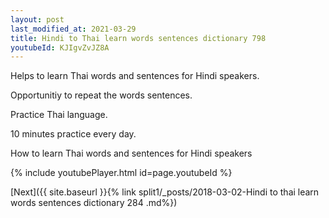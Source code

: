 ```yaml
---
layout: post
last_modified_at: 2021-03-29
title: Hindi to Thai learn words sentences dictionary 798 
youtubeId: KJIgvZvJZ8A
---
```

 
 
Helps to learn Thai words and sentences for Hindi speakers.

Opportunitiy to repeat the words sentences. 

Practice Thai language. 
 
10 minutes practice every day. 
 
How to learn Thai words and sentences for Hindi speakers 
 
{% include youtubePlayer.html id=page.youtubeId %}
 
 
[Next]({{ site.baseurl }}{% link  split1/_posts/2018-03-02-Hindi to thai learn words sentences dictionary 284 .md%})
 
